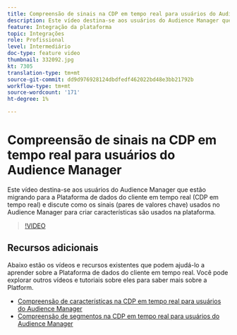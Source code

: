 ```yaml
---
title: Compreensão de sinais na CDP em tempo real para usuários do Audience Manager
description: Este vídeo destina-se aos usuários do Audience Manager que estão migrando para a Plataforma de dados do cliente em tempo real (CDP em tempo real) e discute como os sinais (pares de valores chave) usados no Audience Manager para criar características são usados na plataforma.
feature: Integração da plataforma
topic: Integrações
role: Profissional
level: Intermediário
doc-type: feature video
thumbnail: 332092.jpg
kt: 7305
translation-type: tm+mt
source-git-commit: dd9d976928124dbdfedf462022bd48e3bb21792b
workflow-type: tm+mt
source-wordcount: '171'
ht-degree: 1%

---
```



# Compreensão de sinais na CDP em tempo real para usuários do Audience Manager

Este vídeo destina-se aos usuários do Audience Manager que estão migrando para a Plataforma de dados do cliente em tempo real (CDP em tempo real) e discute como os sinais (pares de valores chave) usados no Audience Manager para criar características são usados na plataforma.

>[!VIDEO](https://video.tv.adobe.com/v/332092/?quality=12&learn=on)

## Recursos adicionais

Abaixo estão os vídeos e recursos existentes que podem ajudá-lo a aprender sobre a Plataforma de dados do cliente em tempo real. Você pode explorar outros vídeos e tutoriais sobre eles para saber mais sobre a Platform.

* [Compreensão de características na CDP em tempo real para usuários do Audience Manager](https://experienceleague.adobe.com/docs/audience-manager-learn/tutorials/other-integrations/integrating-with-rtcdp/rtcdp-traits-for-aam-users.html?lang=en#other-integrations)
* [Compreensão de segmentos na CDP em tempo real para usuários do Audience Manager](https://experienceleague.adobe.com/docs/audience-manager-learn/tutorials/other-integrations/integrating-with-rtcdp/rtcdp-segments-for-aam-users.html?lang=en#other-integrations)
